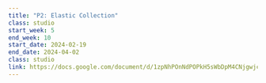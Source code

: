 ```yaml
---
title: "P2: Elastic Collection"
class: studio
start_week: 5
end_week: 10
start_date: 2024-02-19
end_date: 2024-04-02
class: studio
link: https://docs.google.com/document/d/1zpNhPOnNdPOPkH5sWbDpM4CNjgwjcm77jPnVMAdN49o
---
```

